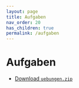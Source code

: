 ```yaml
---
layout: page
title: Aufgaben
nav_order: 20
has_children: true
permalink: /aufgaben
---
```


# Aufgaben 

 * [Download `uebungen.zip`](uebungen.zip)